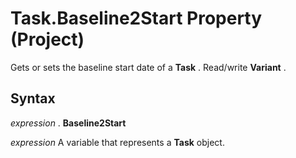 
# Task.Baseline2Start Property (Project)

Gets or sets the baseline start date of a  **Task** . Read/write **Variant** .


## Syntax

 _expression_ . **Baseline2Start**

 _expression_ A variable that represents a **Task** object.

